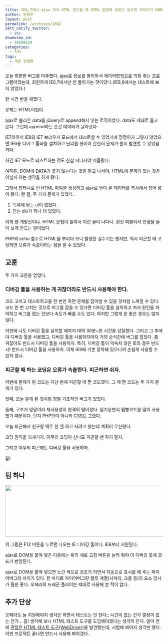 ```yaml
---
title: IE6,7에서 ajax 처리 HTML 로드할 때 HTML 문법에 오류가 있으면 데이터가 DOM에 들어가지 않는다
author: 안형우
layout: post
permalink: /archives/1502
aktt_notify_twitter:
  - yes
daumview_id:
  - 36698628
categories:
  - 기타
tags:
  - 개발 방법론
---
```

오늘 희한한 버그를 마주했다. ajax로 정보를 불러와서 레이어팝업으로 띄워 주는 프로그램이었는데, 희한하게 IE6,7에서만 안 돌아가는 것이었다.(IE8,9에서는 테스트해 보지 않았다.)

한 시간 반을 헤맸다.

문제는 HTML이었다.

ajax로 불러온 data를 jQuery로 append해서 넣는 로직이었다. data도 제대로 들고 온다. 그런데 append하는 순간 데이터가 날아갔다.

IE7이어서 IE9의 IE7 브라우저 모드에서 테스트할 수 있었기에 망정이지 그렇지 않았으면 IE6용 디버그 툴바를 설치하고 난리를 쳤어야 간신히 문제가 뭔지 발견할 수 있었을 거다.

하긴 IE7 모드로 테스트하는 것도 한참 지나서야 떠올렸다.

여하튼, DOM에 DATA가 붙지 않는다는 것을 알고 나서야, HTML에 문제가 있는 것은 아닐까 하는 생각을 하게 됐다.

그래서 압타나로 빈 HTML 파일을 생성하고 ajax로 받아 온 데이터를 복사해서 집어 넣어 봤다. 왠 걸, 두 가지 문제가 있었다.

1.  목록에 닫는 ul이 없었다.
2.  닫는 div가 하나 더 있었다.

이게 왠 개망신이냐. HTML 문법이 틀여서 이런 꼴이 나다니. 완전 퍼블리셔 인생을 돌아 보게 만드는 일이었다.

PHP의 echo 함수로 HTML을 뿌리다 보니 발생한 실수기는 했지만, 역시 피곤할 때 코딩하면 오류가 속출이라는 점을 알 수 있었다.

## 교훈

두 가지 교훈을 얻었다.

### 디버깅 툴을 사용하는 게 귀찮더라도 반드시 사용해야 한다.

코드 고치고 테스트하고를 한 번만 하면 문제를 잡아낼 수 있을 것처럼 느껴질 수 있다. 코드 한 번 고치는 것으로 버그를 잡을 수 있다면 디버깅 툴을 설치하고 켜서 원인을 파악하고 버그를 잡는 것보다 속도가 빠를 수도 있다. 하지만 그렇게 운 좋은 경우는 많지 않다.

이번에 나도 디버깅 툴을 설치할 때까지 대략 30분~한 시간을 삽질했다. 그리고 그 후에야 디버깅 툴을 사용했고, 디버깅 툴을 사용하자마자 거의 순식간에 버그를 잡았다. 좀 귀찮아도 반드시 디버깅 툴을 사용하자. 특히, 디버깅 툴이 익숙치 않은 IE의 경우 반드시! 반드시 디버깅 툴을 사용하자. 이제 IE9에 기본 장착돼 있으니까 손쉽게 사용할 수 있지 않나.

### 피곤할 때 하는 코딩은 오류가 속출한다. 피곤하면 쉬자.

이번에 문제가 된 코드는 지난 번에 피곤할 때 짠 코드였다. 그 때 짠 코드는 두 가지 문제가 있다.

첫째, 오늘 알게 된 것처럼 정말 기초적인 버그가 있었다.

둘째, 구조가 엉망이라 재사용성이 현격히 떨어졌다. 임기응변식 땜빵코드를 많이 사용했기 때문이다. 단지 PHP만이 아니라 CSS도 그랬다.

오늘 퇴근해서 친구랑 맥주 한 캔 하고 자려고 했는데 계획이 무산됐다.

코딩 원칙을 되새기자. 아무리 코딩이 신나도 피곤할 땐 하지 말자.

그리고 아무리 피곤해도 디버깅 툴을 사용하자.

끝!

## 팁 하나

<img class="aligncenter" src="https://mytory.net/uploads/legacy/IE-debugging-tool.png" alt="" width="600" height="165" />

위 그림은 F12 버튼을 누르면 나오는 IE 디버깅 툴이다. IE8부터 지원된다.

ajax로 DOM을 붙여 넣은 다음에는 위의 새로 고침 버튼을 눌러 줘야 이 디버깅 툴에 코드가 반영된다.

ajax로 DOM을 붙여 넣으면 노란 색으로 강조가 되면서 자동으로 표시를 해 주는 파이어버그와 차이가 있다. 한 마디로 파이어버그랑 웹킷 계열(사파리, 크롬 등)의 요소 검사가 훨씬 좋다. 오페라의 드래곤 플라이는 제대로 사용해 본 적이 없다.

## 추가 단상

오페라도 늘 지원해야지 생각은 하면서 테스트는 안 한다;; 시간이 없는 건가 열정이 없는 건가… 흠! 생각해 보니 HTML 테스트 도구를 도입해야겠다는 생각이 든다. 얼마 전에 [괜찮은 HTML 테스트 도구(WebDriver)][1]를 발견했는데, 시험해 봐야지 생각만 했다. 이번 프로젝트 끝나면 반드시 사용해 봐야겠다.

 [1]: http://blog.outsider.ne.kr/479